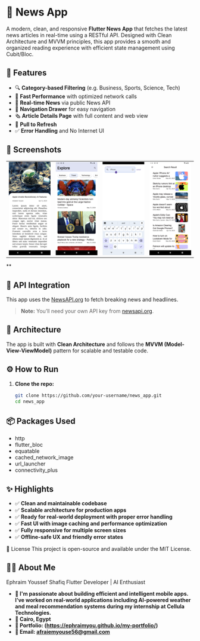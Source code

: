 # 📰 News App

A modern, clean, and responsive **Flutter News App** that fetches the latest news articles in real-time using a RESTful API. Designed with Clean Architecture and MVVM principles, this app provides a smooth and organized reading experience with efficient state management using Cubit/Bloc.

## 📱 Features

- 🔍 **Category-based Filtering** (e.g. Business, Sports, Science, Tech)
- 🚀 **Fast Performance** with optimized network calls
- 📡 **Real-time News** via public News API
- 🧭 **Navigation Drawer** for easy navigation
- 🗞️ **Article Details Page** with full content and web view
- 🔄 **Pull to Refresh**
- ✅ **Error Handling** and No Internet UI
  
## 📸 Screenshots
| | | | | 
|--|--|--|--|
| ![Login](screenShots/Screenshot_1.png) | ![Welcome](screenShots/Screenshot_2.png) | ![Register](screenShots/Screenshot_4.png) | ![Welcome](screenShots/Screenshot_3.png) |

**
## 🔌 API Integration

This app uses the [NewsAPI.org](https://newsapi.org/) to fetch breaking news and headlines.

> **Note:** You’ll need your own API key from [newsapi.org](https://newsapi.org/register).

## 🧱 Architecture

The app is built with **Clean Architecture** and follows the **MVVM (Model-View-ViewModel)** pattern for scalable and testable code.


## ⚙️ How to Run

1. **Clone the repo:**
   ```bash
   git clone https://github.com/your-username/news_app.git
   cd news_app
   

## 📦 Packages Used
- http
- flutter_bloc
- equatable
- cached_network_image
- url_launcher
- connectivity_plus


## ✨ Highlights
- ✅ **Clean and maintainable codebase**
- ✅ **Scalable architecture for production apps**
- ✅ **Ready for real-world deployment with proper error handling**
- ✅ **Fast UI with image caching and performance optimization**
- ✅ **Fully responsive for multiple screen sizes**
- ✅ **Offline-safe UX and friendly error states**



📄 License
This project is open-source and available under the MIT License.

## 🙋‍♂️ About Me
Ephraim Youssef Shafiq
Flutter Developer | AI Enthusiast
- **🚀 I'm passionate about building efficient and intelligent mobile apps. I’ve worked on real-world applications including AI-powered weather and meal recommendation systems during my internship at Cellula Technologies.**
- **📍 Cairo, Egypt**
- **🔗 Portfolio: (https://ephraimyou.github.io/my-portfolio/)**
- **📧 Email: afraiemyouse56@gmail.com**

